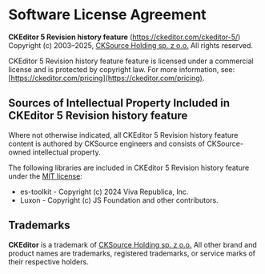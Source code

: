 Software License Agreement
==========================

**CKEditor&nbsp;5 Revision history feature** (https://ckeditor.com/ckeditor-5/)<br>
Copyright (c) 2003–2025, [CKSource Holding sp. z o.o.](https://cksource.com) All rights reserved.

CKEditor&nbsp;5 Revision history feature feature is licensed under a commercial license and is protected by copyright law.
For more information, see: [https://ckeditor.com/pricing](https://ckeditor.com/pricing).

Sources of Intellectual Property Included in CKEditor&nbsp;5 Revision history feature
-------------------------------------------------------------------------------------

Where not otherwise indicated, all CKEditor&nbsp;5 Revision history feature content is authored by CKSource engineers and consists of CKSource-owned intellectual property.

The following libraries are included in CKEditor&nbsp;5 Revision history feature under the [MIT license](https://opensource.org/licenses/MIT):

* es-toolkit - Copyright (c) 2024 Viva Republica, Inc.
* Luxon - Copyright (c) JS Foundation and other contributors.

Trademarks
----------

**CKEditor** is a trademark of [CKSource Holding sp. z o.o.](https://cksource.com) All other brand and product names are trademarks, registered trademarks, or service marks of their respective holders.
